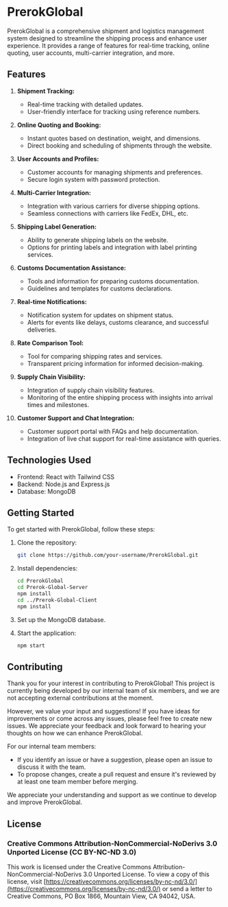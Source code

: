 # PrerokGlobal

PrerokGlobal is a comprehensive shipment and logistics management system designed to streamline the shipping process and enhance user experience. It provides a range of features for real-time tracking, online quoting, user accounts, multi-carrier integration, and more.

## Features

1. **Shipment Tracking:**

   - Real-time tracking with detailed updates.
   - User-friendly interface for tracking using reference numbers.

2. **Online Quoting and Booking:**

   - Instant quotes based on destination, weight, and dimensions.
   - Direct booking and scheduling of shipments through the website.

3. **User Accounts and Profiles:**

   - Customer accounts for managing shipments and preferences.
   - Secure login system with password protection.

4. **Multi-Carrier Integration:**

   - Integration with various carriers for diverse shipping options.
   - Seamless connections with carriers like FedEx, DHL, etc.

5. **Shipping Label Generation:**

   - Ability to generate shipping labels on the website.
   - Options for printing labels and integration with label printing services.

6. **Customs Documentation Assistance:**

   - Tools and information for preparing customs documentation.
   - Guidelines and templates for customs declarations.

7. **Real-time Notifications:**

   - Notification system for updates on shipment status.
   - Alerts for events like delays, customs clearance, and successful deliveries.

8. **Rate Comparison Tool:**

   - Tool for comparing shipping rates and services.
   - Transparent pricing information for informed decision-making.

9. **Supply Chain Visibility:**

   - Integration of supply chain visibility features.
   - Monitoring of the entire shipping process with insights into arrival times and milestones.

10. **Customer Support and Chat Integration:**
    - Customer support portal with FAQs and help documentation.
    - Integration of live chat support for real-time assistance with queries.

## Technologies Used

- Frontend: React with Tailwind CSS
- Backend: Node.js and Express.js
- Database: MongoDB

## Getting Started

To get started with PrerokGlobal, follow these steps:

1. Clone the repository:

   ```bash
   git clone https://github.com/your-username/PrerokGlobal.git
   ```

2. Install dependencies:

   ```bash
   cd PrerokGlobal
   cd Prerok-Global-Server
   npm install
   cd ../Prerok-Global-Client
   npm install
   ```

3. Set up the MongoDB database.

4. Start the application:
   ```bash
   npm start
   ```

## Contributing

Thank you for your interest in contributing to PrerokGlobal! This project is currently being developed by our internal team of six members, and we are not accepting external contributions at the moment.

However, we value your input and suggestions! If you have ideas for improvements or come across any issues, please feel free to create new issues. We appreciate your feedback and look forward to hearing your thoughts on how we can enhance PrerokGlobal.

For our internal team members:

- If you identify an issue or have a suggestion, please open an issue to discuss it with the team.
- To propose changes, create a pull request and ensure it's reviewed by at least one team member before merging.

We appreciate your understanding and support as we continue to develop and improve PrerokGlobal.

## License

### Creative Commons Attribution-NonCommercial-NoDerivs 3.0 Unported License (CC BY-NC-ND 3.0)

This work is licensed under the Creative Commons Attribution-NonCommercial-NoDerivs 3.0 Unported License. To view a copy of this license, visit [https://creativecommons.org/licenses/by-nc-nd/3.0/](https://creativecommons.org/licenses/by-nc-nd/3.0/) or send a letter to Creative Commons, PO Box 1866, Mountain View, CA 94042, USA.
